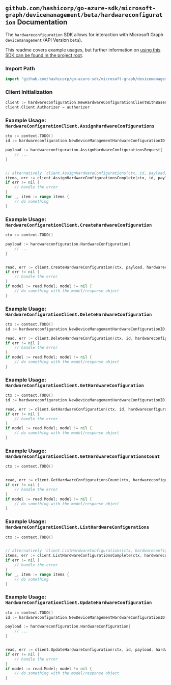 
## `github.com/hashicorp/go-azure-sdk/microsoft-graph/devicemanagement/beta/hardwareconfiguration` Documentation

The `hardwareconfiguration` SDK allows for interaction with Microsoft Graph `devicemanagement` (API Version `beta`).

This readme covers example usages, but further information on [using this SDK can be found in the project root](https://github.com/hashicorp/go-azure-sdk/tree/main/docs).

### Import Path

```go
import "github.com/hashicorp/go-azure-sdk/microsoft-graph/devicemanagement/beta/hardwareconfiguration"
```


### Client Initialization

```go
client := hardwareconfiguration.NewHardwareConfigurationClientWithBaseURI("https://graph.microsoft.com")
client.Client.Authorizer = authorizer
```


### Example Usage: `HardwareConfigurationClient.AssignHardwareConfigurations`

```go
ctx := context.TODO()
id := hardwareconfiguration.NewDeviceManagementHardwareConfigurationID("hardwareConfigurationId")

payload := hardwareconfiguration.AssignHardwareConfigurationsRequest{
	// ...
}


// alternatively `client.AssignHardwareConfigurations(ctx, id, payload, hardwareconfiguration.DefaultAssignHardwareConfigurationsOperationOptions())` can be used to do batched pagination
items, err := client.AssignHardwareConfigurationsComplete(ctx, id, payload, hardwareconfiguration.DefaultAssignHardwareConfigurationsOperationOptions())
if err != nil {
	// handle the error
}
for _, item := range items {
	// do something
}
```


### Example Usage: `HardwareConfigurationClient.CreateHardwareConfiguration`

```go
ctx := context.TODO()

payload := hardwareconfiguration.HardwareConfiguration{
	// ...
}


read, err := client.CreateHardwareConfiguration(ctx, payload, hardwareconfiguration.DefaultCreateHardwareConfigurationOperationOptions())
if err != nil {
	// handle the error
}
if model := read.Model; model != nil {
	// do something with the model/response object
}
```


### Example Usage: `HardwareConfigurationClient.DeleteHardwareConfiguration`

```go
ctx := context.TODO()
id := hardwareconfiguration.NewDeviceManagementHardwareConfigurationID("hardwareConfigurationId")

read, err := client.DeleteHardwareConfiguration(ctx, id, hardwareconfiguration.DefaultDeleteHardwareConfigurationOperationOptions())
if err != nil {
	// handle the error
}
if model := read.Model; model != nil {
	// do something with the model/response object
}
```


### Example Usage: `HardwareConfigurationClient.GetHardwareConfiguration`

```go
ctx := context.TODO()
id := hardwareconfiguration.NewDeviceManagementHardwareConfigurationID("hardwareConfigurationId")

read, err := client.GetHardwareConfiguration(ctx, id, hardwareconfiguration.DefaultGetHardwareConfigurationOperationOptions())
if err != nil {
	// handle the error
}
if model := read.Model; model != nil {
	// do something with the model/response object
}
```


### Example Usage: `HardwareConfigurationClient.GetHardwareConfigurationsCount`

```go
ctx := context.TODO()


read, err := client.GetHardwareConfigurationsCount(ctx, hardwareconfiguration.DefaultGetHardwareConfigurationsCountOperationOptions())
if err != nil {
	// handle the error
}
if model := read.Model; model != nil {
	// do something with the model/response object
}
```


### Example Usage: `HardwareConfigurationClient.ListHardwareConfigurations`

```go
ctx := context.TODO()


// alternatively `client.ListHardwareConfigurations(ctx, hardwareconfiguration.DefaultListHardwareConfigurationsOperationOptions())` can be used to do batched pagination
items, err := client.ListHardwareConfigurationsComplete(ctx, hardwareconfiguration.DefaultListHardwareConfigurationsOperationOptions())
if err != nil {
	// handle the error
}
for _, item := range items {
	// do something
}
```


### Example Usage: `HardwareConfigurationClient.UpdateHardwareConfiguration`

```go
ctx := context.TODO()
id := hardwareconfiguration.NewDeviceManagementHardwareConfigurationID("hardwareConfigurationId")

payload := hardwareconfiguration.HardwareConfiguration{
	// ...
}


read, err := client.UpdateHardwareConfiguration(ctx, id, payload, hardwareconfiguration.DefaultUpdateHardwareConfigurationOperationOptions())
if err != nil {
	// handle the error
}
if model := read.Model; model != nil {
	// do something with the model/response object
}
```
